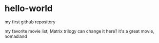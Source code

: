 # hello-world
my first github repository

my favorite movie list, Matrix trilogy
can change it here?
it's a great movie, nomadland
